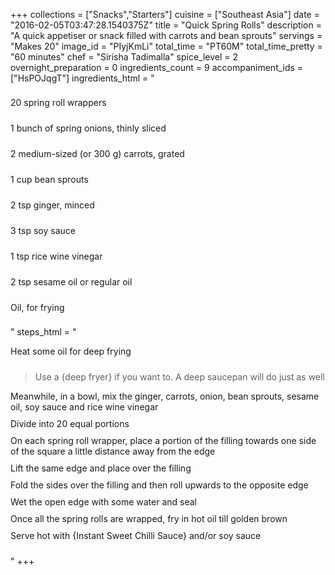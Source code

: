 +++
collections = ["Snacks","Starters"]
cuisine = ["Southeast Asia"]
date = "2016-02-05T03:47:28.1540375Z"
title = "Quick Spring Rolls"
description = "A quick appetiser or snack filled with carrots and bean sprouts"
servings = "Makes 20"
image_id = "PIyjKmLi"
total_time = "PT60M"
total_time_pretty = "60 minutes"
chef = "Sirisha Tadimalla"
spice_level = 2
overnight_preparation = 0
ingredients_count = 9
accompaniment_ids = ["HsPOJqgT"]
ingredients_html = "<ul style='padding-left: 0; list-style: none;'><li itemprop='recipeIngredient' style='margin: 8px 0px;padding: 8px 0px;'>20 spring roll wrappers</li><li itemprop='recipeIngredient' style='margin: 8px 0px;padding: 8px 0px;'>1 bunch of spring onions, thinly sliced</li><li itemprop='recipeIngredient' style='margin: 8px 0px;padding: 8px 0px;'>2 medium-sized (or 300 g) carrots, grated</li><li itemprop='recipeIngredient' style='margin: 8px 0px;padding: 8px 0px;'>1 cup bean sprouts</li><li itemprop='recipeIngredient' style='margin: 8px 0px;padding: 8px 0px;'>2 tsp ginger, minced</li><li itemprop='recipeIngredient' style='margin: 8px 0px;padding: 8px 0px;'>3 tsp soy sauce</li><li itemprop='recipeIngredient' style='margin: 8px 0px;padding: 8px 0px;'>1 tsp rice wine vinegar</li><li itemprop='recipeIngredient' style='margin: 8px 0px;padding: 8px 0px;'>2 tsp sesame oil or regular oil</li><li itemprop='recipeIngredient' style='margin: 8px 0px;padding: 8px 0px;'>Oil, for frying</li></ul>"
steps_html = "<ol style='list-style: none inside; padding-left: 0px;'><li style='padding-bottom: 10px;'><i class='step-track-icon fa fa-square-o'></i><span class='step-text' itemprop='recipeInstructions'>Heat some oil for deep frying</span></li><blockquote>Use a {deep fryer} if you want to. A deep saucepan will do just as well</blockquote><li style='padding-bottom: 10px;'><i class='step-track-icon fa fa-square-o'></i><span class='step-text' itemprop='recipeInstructions'>Meanwhile, in a bowl, mix the ginger, carrots, onion, bean sprouts, sesame oil, soy sauce and rice wine vinegar</span></li><li style='padding-bottom: 10px;'><i class='step-track-icon fa fa-square-o'></i><span class='step-text' itemprop='recipeInstructions'>Divide into 20 equal portions</span></li><li style='padding-bottom: 10px;'><i class='step-track-icon fa fa-square-o'></i><span class='step-text' itemprop='recipeInstructions'>On each spring roll wrapper, place a portion of the filling towards one side of the square a little distance away from the edge</span></li><li style='padding-bottom: 10px;'><i class='step-track-icon fa fa-square-o'></i><span class='step-text' itemprop='recipeInstructions'>Lift the same edge and place over the filling</span></li><li style='padding-bottom: 10px;'><i class='step-track-icon fa fa-square-o'></i><span class='step-text' itemprop='recipeInstructions'>Fold the sides over the filling and then roll upwards to the opposite edge</span></li><li style='padding-bottom: 10px;'><i class='step-track-icon fa fa-square-o'></i><span class='step-text' itemprop='recipeInstructions'>Wet the open edge with some water and seal</span></li><li style='padding-bottom: 10px;'><i class='step-track-icon fa fa-square-o'></i><span class='step-text' itemprop='recipeInstructions'>Once all the spring rolls are wrapped, fry in hot oil till golden brown</span></li><li style='padding-bottom: 10px;'><i class='step-track-icon fa fa-square-o'></i><span class='step-text' itemprop='recipeInstructions'>Serve hot with {Instant Sweet Chilli Sauce} and/or soy sauce</span></li></ol>"
+++
